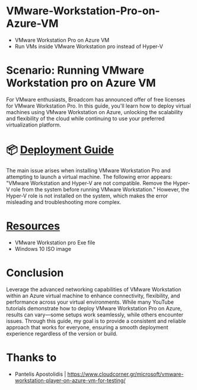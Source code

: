 # VMware-Workstation-Pro-on-Azure-VM
- VMware Workstation Pro on Azure VM
- Run VMs inside VMware Workstation pro instead of Hyper-V


# Scenario: Running VMware Workstation pro on Azure VM

For VMware enthusiasts, Broadcom has announced offer of free licenses for VMware Workstation Pro. 
In this guide, you'll learn how to deploy virtual machines using VMware Workstation on Azure, unlocking the scalability and flexibility of the cloud while continuing to use your preferred virtualization platform.


# 📦 [Deployment Guide](Deployment.md)
The main issue arises when installing VMware Workstation Pro and attempting to launch a virtual machine. The following error appears: "VMware Workstation and Hyper-V are not compatible. Remove the Hyper-V role from the system before running VMware Workstation." 
However, the Hyper-V role is not installed on the system, which makes the error misleading and troubleshooting more complex.


# [Resources](Resources.md)

- VMware Workstation pro Exe file
- Windows 10 ISO image


# Conclusion
Leverage the advanced networking capabilities of VMware Workstation within an Azure virtual machine to enhance connectivity, flexibility, and performance across your virtual environments.
While many YouTube tutorials demonstrate how to deploy VMware Workstation Pro on Azure, results can vary—some setups work seamlessly, while others encounter issues. 
Through this guide, my goal is to provide a consistent and reliable approach that works for everyone, ensuring a smooth deployment experience regardless of the version or build.

# Thanks to
- Pantelis Apostolidis  | https://www.cloudcorner.gr/microsoft/vmware-workstation-player-on-azure-vm-for-testing/

